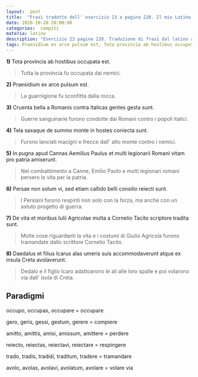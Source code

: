 ```yaml
---
layout:  post
title:  "Frasi tradotte dell' esercizio 23 a pagina 220. Il mio Latino."
date: 2020-10-28 20:00:00
categories:  compiti
materia: latino
description: "Esercizio 23 pagina 220. Traduzione di frasi dal latino all' italiano con l' indicativo perfetto passivo."
tags: Praesidium ex arce pulsum est, Tota provincia ab hostibus occupata est, Cruenta bella a Romanis contra Italicas gentes gesta sunt.
---
```



**1)** Tota provincia ab hostibus occupata est.

> Tutta la provincia fu occupata dai nemici.

**2)** Praesidium ex arce pulsum est.

> La guarnigione fu sconfitta dalla rocca.

**3)** Cruenta bella a Romanis contra Italicas gentes gesta sunt.

> Guerre sanguinarie furono condotte dai Romani contro i popoli italici. 

**4)** Tela saxaque de summo monte in hostes coniecta sunt.

> Furono lanciati macigni e frecce dall' alto monte contro i nemici.


**5)** In pugna apud Cannas Aemilius Paulus et multi legionarii Romani vitam pro patria amiserunt.

> Nel combattimento a Canne, Emilio Paolo e molti legionari romani persero la vita per la patria.

**6)** Persae non solum vi, sed etiam callido belli consilio reiecti sunt.

> I Persiani furono respinti non solo con la forza, ma anche con un astuto progetto di guerra.

**7)** De vita et moribus Iulii Agricolae multa a Cornelio Tacito scriptore tradita sunt.

> Molte cose riguardanti la vita e i costumi di Giulio Agricola furono tramandate dallo scrittore Cornelio Tacito.

**8)** Daedalus et filius Icarus alas umeris suis accommodaverunt atque ex insula Creta avolaverunt. 

> Dedalo e il figlio Icaro adattoarono le ali alle loro spalle e poi volarono via dall' isola di Creta.

## Paradigmi

occupo,  occupas,  occupare = occupare


gero, geris, gessi, gestum, gerere = compiere


amitto, amittis, amisi, amissum, amittere = perdere


reiecto, reiectas, reiectavi, reiectare = respingere


trado, tradis, tradidi, traditum, tradere = tramandare


avolo, avolas, avolavi, avolatum, avolare = volare via

